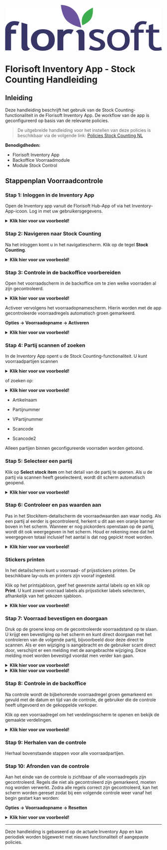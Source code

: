 ![Florisoft logo](https://raw.githubusercontent.com/florisoft/User.Manuals/main/fslogo.png)

# Florisoft Inventory App - Stock Counting Handleiding

## Inleiding

Deze handleiding beschrijft het gebruik van de Stock Counting-functionaliteit in de Florisoft Inventory App. De workflow van de app is geconfigureerd op basis van de relevante policies.

>De uitgebreide handleiding voor het instellen van deze policies is beschikbaar via de volgende link: [Policies Stock Counting NL](https://github.com/florisoft/User.Manuals/blob/main/CLOUD%20APPLICATIONS/Inventory%20App/Stock%20Counting/Policies%20Stock%20Counting%20NL.md)

**Benodigdheden:**

- Florisoft Inventory App
- Backoffice Voorraadmodule
- Module Stock Control

## Stappenplan Voorraadcontrole

### Stap 1: Inloggen in de Inventory App

Open de Inventory app vanuit de Florisoft Hub-App of via het Inventory-App-icoon. Log in met uw gebruikersgegevens. 

<details><summary><b>Klik hier voor uw voorbeeld!</b></summary><img src="Media/Doorloop/1.png"></details>

### Stap 2: Navigeren naar Stock Counting

Na het inloggen komt u in het navigatiescherm. Klik op de tegel **Stock Counting**.

<details><summary><b>Klik hier voor uw voorbeeld!</b></summary><img src="Media/Doorloop/2.png"></details>

### Stap 3: Controle in de backoffice voorbereiden

Open het voorraadscherm in de backoffice om te zien welke voorraden al zijn gecontroleerd.

<details><summary><b>Klik hier voor uw voorbeeld!</b></summary><img src="Media/Doorloop/3.png"></details>

Activeer vervolgens het voorraadopnamescherm. Hierin worden met de app gecontroleerde voorraadregels automatisch groen gemarkeerd.

**Opties → Voorraadopname → Activeren**

<details><summary><b>Klik hier voor uw voorbeeld!</b></summary><img src="Media/Doorloop/4A.png"></details>

### Stap 4: Partij scannen of zoeken

In de Inventory App opent u de Stock Counting-functionaliteit. U kunt voorraadpartijen scannen

<details><summary><b>Klik hier voor uw voorbeeld!</b></summary><img src="Media/Doorloop/4B.png"></details>

of zoeken op:

<details><summary><b>Klik hier voor uw voorbeeld!</b></summary><img src="Media/Doorloop/5.png"></details>

- Artikelnaam
    
- Partijnummer
    
- VPartijnummer
    
- Scancode
    
- Scancode2
    

Alleen partijen binnen geconfigureerde voorraden worden getoond.

### Stap 5: Selecteer een partij

Klik op **Select stock item** om het detail van de partij te openen. Als u de partij via scannen heeft geselecteerd, wordt dit scherm automatisch geopend.

<details><summary><b>Klik hier voor uw voorbeeld!</b></summary><img src="Media/Doorloop/6.png"></details>

### Stap 6: Controleer en pas waarden aan

Pas in het Stockitem-detailscherm de voorraadwaarden aan waar nodig. Als een partij al eerder is gecontroleerd, herkent u dit aan een oranje banner boven in het scherm. Wanneer er nog pickorders openstaan op de partij, wordt dit ook weergegeven in het scherm. Houd er rekening mee dat het weergegeven totaal inclusief het aantal is dat nog gepickt moet worden.

<details><summary><b>Klik hier voor uw voorbeeld!</b></summary><img src="Media/Doorloop/7.png"></details>

### Stickers printen

In het detailscherm kunt u voorraad- of prijsstickers printen. De beschikbare lay-outs en printers zijn vooraf ingesteld.

Klik op het printsjabloon, geef het gewenste aantal labels op en klik op **Print**. U kunt zowel voorraad labels als prijssticker labels selecteren, afhankelijk van het gekozen sjabloon.

<details><summary><b>Klik hier voor uw voorbeeld!</b></summary><img src="Media/Doorloop/8.png"></details>

### Stap 7: Voorraad bevestigen en doorgaan

Druk op de groene knop om de gecontroleerde voorraadstand op te slaan. U krijgt een bevestiging op het scherm en kunt direct doorgaan met het controleren van de volgende partij, bijvoorbeeld door deze direct te scannen. Als er een wijziging is aangebracht en de gebruiker scant direct door, verschijnt er een melding met de aangebrachte wijziging. Deze melding moet worden bevestigd voordat men verder kan gaan.

<details><summary><b>Klik hier voor uw voorbeeld!</b></summary><img src="Media/Doorloop/9.png"></details>
<details><summary><b>Klik hier voor uw voorbeeld!</b></summary><img src="Media/Doorloop/11.png"></details>

### Stap 8: Controle in de backoffice

Na controle wordt de bijbehorende voorraadregel groen gemarkeerd en gevuld met de datum en tijd van de controle, de gebruiker die de controle heeft uitgevoerd en de gekoppelde verkoper.

Klik op een voorraadregel om het verdelingsscherm te openen en bekijk de gemaakte verdelingen.

<details><summary><b>Klik hier voor uw voorbeeld!</b></summary><img src="Media/Doorloop/12.png"></details>

### Stap 9: Herhalen van de controle

Herhaal bovenstaande stappen voor alle voorraadpartijen. 

### Stap 10: Afronden van de controle

Aan het einde van de controle is zichtbaar of alle voorraadregels zijn gecontroleerd. Regels die niet als gecontroleerd zijn gemarkeerd, moeten nog worden verwerkt. Zodra alle regels correct zijn gecontroleerd, kan het scherm worden gereset zodat bij een volgende controle weer vanaf het begin gestart kan worden:

**Opties → Voorraadopname → Resetten**

<details><summary><b>Klik hier voor uw voorbeeld!</b></summary><img src="Media/Doorloop/13.png"></details>

---

Deze handleiding is gebaseerd op de actuele Inventory App en kan periodiek worden bijgewerkt met nieuwe functionaliteit of aangepaste policies.